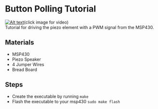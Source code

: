 # Button Polling Tutorial 
[![Alt text](https://img.youtube.com/vi/gcTe2mGvh-o/0.jpg)](https://www.youtube.com/watch?v=gcTe2mGvh-o)(click image for video)  
Tutorial for driving the piezo element with a PWM signal from the MSP430.
## Materials
- MSP430
- Piezo Speaker
- 4 Jumper Wires
- Bread Board
## Steps
- Create the executable by running `make`
- Flash the executable to your msp430 `sudo make flash`

